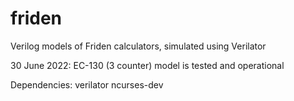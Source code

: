 # friden
Verilog models of Friden calculators, simulated using Verilator

30 June 2022: EC-130 (3 counter) model is tested and operational

Dependencies:
verilator
ncurses-dev
